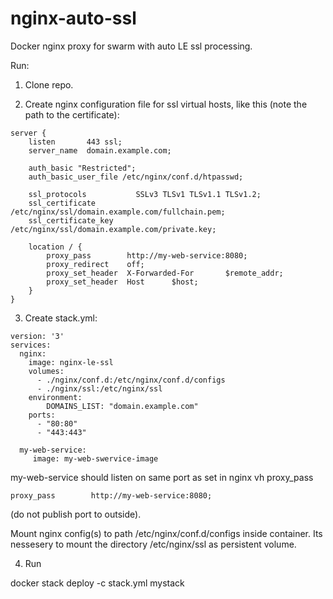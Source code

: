 # nginx-auto-ssl
Docker nginx proxy for swarm with auto LE ssl processing. 

Run:

1) Clone repo. 

2) Create nginx configuration file for ssl virtual hosts, like this (note the path to the certificate):

```
server {
    listen       443 ssl;
    server_name  domain.example.com;

    auth_basic "Restricted";
    auth_basic_user_file /etc/nginx/conf.d/htpasswd;

    ssl_protocols           SSLv3 TLSv1 TLSv1.1 TLSv1.2;
    ssl_certificate         /etc/nginx/ssl/domain.example.com/fullchain.pem;
    ssl_certificate_key     /etc/nginx/ssl/domain.example.com/private.key;

    location / {
        proxy_pass        http://my-web-service:8080;
        proxy_redirect    off;
        proxy_set_header  X-Forwarded-For       $remote_addr;
        proxy_set_header  Host      $host;
    }
}
```
3) Create stack.yml:
```
version: '3'
services:
  nginx:
    image: nginx-le-ssl
    volumes:
      - ./nginx/conf.d:/etc/nginx/conf.d/configs
      - ./nginx/ssl:/etc/nginx/ssl
    environment:
        DOMAINS_LIST: "domain.example.com"
    ports:
      - "80:80"
      - "443:443"

  my-web-service:
     image: my-web-swervice-image

```
my-web-service should listen on same port as set in nginx vh proxy_pass
``` 
proxy_pass        http://my-web-service:8080; 
```
(do not publish port to outside).

Mount nginx config(s) to path /etc/nginx/conf.d/configs inside container.
Its nessesery to mount the directory /etc/nginx/ssl as persistent volume.

4) Run

docker stack deploy -c stack.yml mystack



